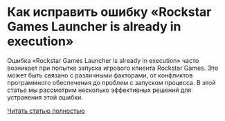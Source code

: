 # Как исправить ошибку «Rockstar Games Launcher is already in execution»



Ошибка «Rockstar Games Launcher is already in execution» часто возникает при попытке запуска игрового клиента Rockstar Games. Это может быть связано с различными факторами, от конфликтов программного обеспечения до проблем с запуском процесса. В этой статье мы рассмотрим несколько эффективных решений для устранения этой ошибки.

[Читать статью полностью](https://xyberbara.com/gaming/rockstar-games-launcher-is-already-in-execution/)
